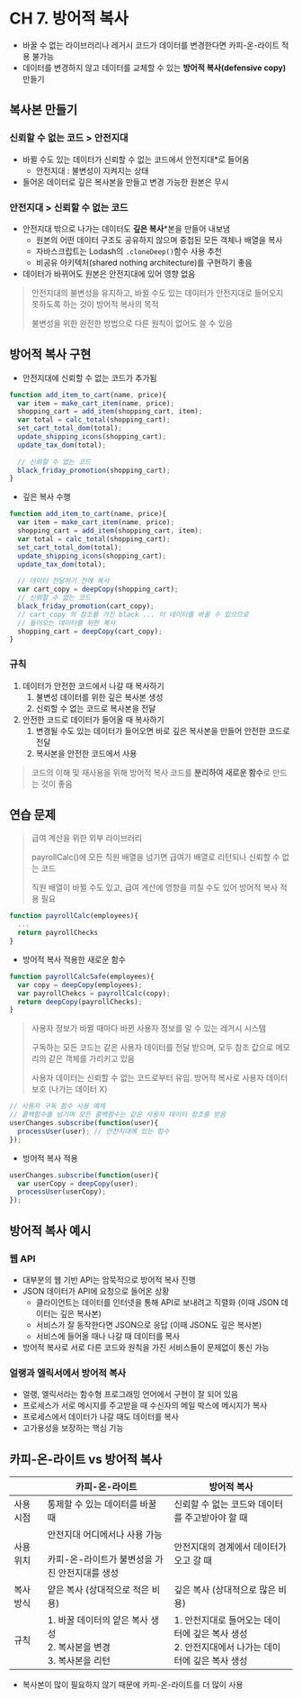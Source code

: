 # CH 7. 방어적 복사

- 바꿀 수 없는 라이브러리나 레거시 코드가 데이터를 변경한다면 카피-온-라이트 적용 불가능
- 데이터를 변경하지 않고 데이터를 교체할 수 있는 **방어적 복사(defensive copy)** 만들기



## 복사본 만들기

### 신뢰할 수 없는 코드 > 안전지대 

- 바뀔 수도 있는 데이터가 신뢰할 수 없는 코드에서 안전지대*로 들어옴
  - 안전지대 : 불변성이 지켜지는 상태
- 들어온 데이터로 깊은 복사본을 만들고 변경 가능한 원본은 무시

### 안전지대 > 신뢰할 수 없는 코드

- 안전지대 밖으로 나가는 데이터도 **깊은 복사***본을 만들어 내보냄
  - 원본의 어떤 데이터 구조도 공유하지 않으며 중첩된 모든 객체나 배열을 복사
  - 자바스크립트는 Lodash의 `.cloneDeep()`함수 사용 추천
  - 비공유 아키텍처(shared nothing architecture)를 구현하기 좋음
- 데이터가 바뀌어도 원본은 안전지대에 있어 영향 없음

> 안전지대의 불변성을 유지하고, 바뀔 수도 있는 데이터가 안전지대로 들어오지 못하도록 하는 것이 방어적 복사의 목적
>
> 불변성을 위한 완전한 방법으로 다른 원칙이 없어도 쓸 수 있음



## 방어적 복사 구현

- 안전지대에 신뢰할 수 없는 코드가 추가됨

``` js
function add_item_to_cart(name, price){
  var item = make_cart_item(name, price);
  shopping_cart = add_item(shopping_cart, item);
  var total = calc_total(shopping_cart);
  set_cart_total_dom(total);
  update_shipping_icons(shopping_cart);
  update_tax_dom(total);
  
  // 신뢰할 수 없는 코드
  black_friday_promotion(shopping_cart);
}
```

- 깊은 복사 수행

``` js
function add_item_to_cart(name, price){
  var item = make_cart_item(name, price);
  shopping_cart = add_item(shopping_cart, item);
  var total = calc_total(shopping_cart);
  set_cart_total_dom(total);
  update_shipping_icons(shopping_cart);
  update_tax_dom(total);
  
  // 데이터 전달하기 전에 복사
  var cart_copy = deepCopy(shopping_cart);
  // 신뢰할 수 없는 코드
  black_friday_promotion(cart_copy);
  // cart_copy 의 참조를 가진 black ... 이 데이터를 바꿀 수 있으므로
  // 들어오는 데이터를 위한 복사
  shopping_cart = deepCopy(cart_copy);
}
```



### 규칙

1. 데이터가 안전한 코드에서 나갈 때 복사하기
   1. 불변성 데이터를 위한 깊은 복사본 생성
   2. 신뢰할 수 없는 코드로 복사본을 전달
2. 안전한 코드로 데이터가 들어올 때 복사하기
   1. 변경될 수도 있는 데이터가 들어오면 바로 깊은 복사본을 만들어 안전한 코드로 전달
   2. 복사본을 안전한 코드에서 사용



> 코드의 이해 및 재사용을 위해 방어적 복사 코드를 **분리하여 새로운 함수**로 만드는 것이 좋음



## 연습 문제

> 급여 계산을 위한 외부 라이브러리
>
> payrollCalc()에 모든 직원 배열을 넘기면 급여가 배열로 리턴되나 신뢰할 수 없는 코드
>
> 직원 배열이 바뀔 수도 있고, 급여 계산에 영향을 끼칠 수도 있어 방어적 복사 적용 필요

``` js
function payrollCalc(employees){
  ...
  return payrollChecks
}
```

- 방어적 복사 적용한 새로운 함수

``` js
function payrollCalcSafe(employees){
  var copy = deepCopy(employees);
  var payrollChekcs = payrollCalc(copy);
  return deepCopy(payrollChecks);
}
```



> 사용자 정보가 바뀔 때마다 바뀐 사용자 정보를 알 수 있는 레거시 시스템
>
> 구독하는 모든 코드는 같은 사용자 데이터를 전달 받으며, 모두 참조 값으로 메모리의 같은 객체를 가리키고 있음 
>
> 사용자 데이터는 신뢰할 수 없는 코드로부터 유입. 방어적 복사로 사용자 데이터 보호 (나가는 데이터 X)

``` js
// 사용자 구독 함수 사용 예제
// 콜백함수를 넘기며 모든 콜백함수는 같은 사용자 데이터 참조를 받음
userChanges.subscribe(function(user){
  processUser(user); // 안전지대에 있는 함수
});
```

- 방어적 복사 적용

``` js
userChanges.subscribe(function(user){
  var userCopy = deepCopy(user);
  processUser(userCopy);
});
```





## 방어적 복사 예시

### 웹 API

- 대부분의 웹 기반 API는 암묵적으로 방어적 복사 진행
- JSON 데이터가 API에 요청으로 들어온 상황
  - 클라이언트는 데이터를 인터넷을 통해 API로 보내려고 직렬화 (이때 JSON 데이터는 깊은 복사본)
  - 서비스가 잘 동작한다면 JSON으로 응답 (이때 JSON도 깊은 복사본)
  - 서비스에 들어올 때나 나갈 때 데이터를 복사
- 방어적 복사로 서로 다른 코드와 원칙을 가진 서비스들이 문제없이 통신 가능



### 얼랭과 엘릭서에서 방어적 복사

- 얼랭, 엘릭서라는 함수형 프로그래밍 언어에서 구현이 잘 되어 있음
- 프로세스가 서로 메시지를 주고받을 때 수신자의 메일 박스에 메시지가 복사
- 프로세스에서 데이터가 나갈 때도 데이터를 복사
- 고가용성을 보장하는 핵심 기능



## 카피-온-라이트 vs 방어적 복사

|           | 카피-온-라이트                                               | 방어적 복사                                                  |
| --------- | ------------------------------------------------------------ | ------------------------------------------------------------ |
| 사용 시점 | 통제할 수 있는 데이터를 바꿀 때                              | 신뢰할 수 없는 코드와 데이터를 주고받아야 할 때              |
| 사용 위치 | 안전지대 어디에서나 사용 가능<br /><br />카피-온-라이트가 불변성을 가진 안전지대를 생성 | 안전지대의 경계에서 데이터가 오고 갈 때                      |
| 복사 방식 | 얕은 복사 (상대적으로 적은 비용)                             | 깊은 복사 (상대적으로 많은 비용)                             |
| 규칙      | 1. 바꿀 데이터의 얕은 복사 생성<br />2. 복사본을 변경<br />3. 복사본을 리턴 | 1. 안전지대로 들어오는 데이터에 깊은 복사 생성<br />2. 안전지대에서 나가는 데이터에 깊은 복사 생성 |

- 복사본이 많이 필요하지 않기 때문에 카피-온-라이트를 더 많이 사용